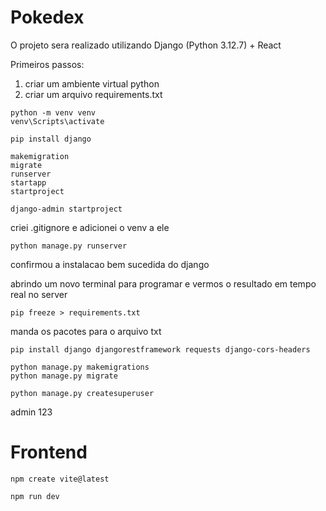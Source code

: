 # Pokedex

O projeto sera realizado utilizando Django (Python 3.12.7) + React

Primeiros passos: 
1. criar um ambiente virtual python
2. criar um arquivo requirements.txt

```
python -m venv venv
venv\Scripts\activate
```

```
pip install django
```

```django commands
makemigration
migrate
runserver
startapp
startproject
```

```
django-admin startproject
```

criei .gitignore e adicionei o venv a ele

```
python manage.py runserver
```
confirmou a instalacao bem sucedida do django

abrindo um novo terminal para programar e vermos o resultado em tempo real no server

```
pip freeze > requirements.txt
```
manda os pacotes para o arquivo txt

```
pip install django djangorestframework requests django-cors-headers
```

```
python manage.py makemigrations
python manage.py migrate
```

```
python manage.py createsuperuser
```
admin 123

# Frontend
```
npm create vite@latest
```

```
npm run dev
```